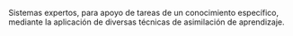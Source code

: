Sistemas expertos, para apoyo de
tareas de un conocimiento
específico, mediante la aplicación de
diversas técnicas de asimilación de
aprendizaje.